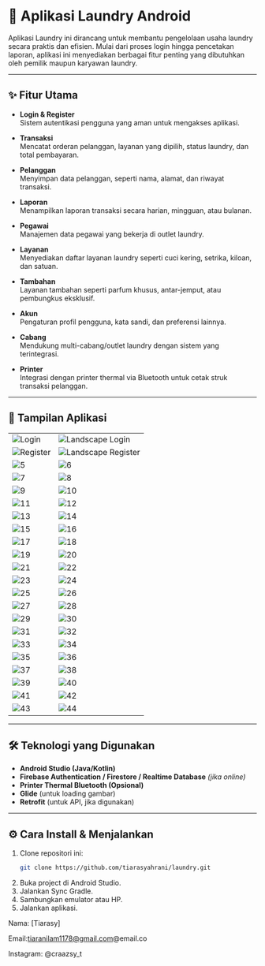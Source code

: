 # 🧺 Aplikasi Laundry Android

Aplikasi Laundry ini dirancang untuk membantu pengelolaan usaha laundry secara praktis dan efisien. Mulai dari proses login hingga pencetakan laporan, aplikasi ini menyediakan berbagai fitur penting yang dibutuhkan oleh pemilik maupun karyawan laundry.

---

## ✨ Fitur Utama

- **Login & Register**  
  Sistem autentikasi pengguna yang aman untuk mengakses aplikasi.

- **Transaksi**  
  Mencatat orderan pelanggan, layanan yang dipilih, status laundry, dan total pembayaran.

- **Pelanggan**  
  Menyimpan data pelanggan, seperti nama, alamat, dan riwayat transaksi.

- **Laporan**  
  Menampilkan laporan transaksi secara harian, mingguan, atau bulanan.

- **Pegawai**  
  Manajemen data pegawai yang bekerja di outlet laundry.

- **Layanan**  
  Menyediakan daftar layanan laundry seperti cuci kering, setrika, kiloan, dan satuan.

- **Tambahan**  
  Layanan tambahan seperti parfum khusus, antar-jemput, atau pembungkus eksklusif.

- **Akun**  
  Pengaturan profil pengguna, kata sandi, dan preferensi lainnya.

- **Cabang**  
  Mendukung multi-cabang/outlet laundry dengan sistem yang terintegrasi.

- **Printer**  
  Integrasi dengan printer thermal via Bluetooth untuk cetak struk transaksi pelanggan.

---

## 📸 Tampilan Aplikasi

| | |
|---|---|
| ![Login](app/src/main/res/drawable/Tampilan_App/file_2025-06-11_04.32.30.png) | ![Landscape Login](app/src/main/res/drawable/Tampilan_App/file_2025-06-11_04.33.22.png) |
| ![Register](app/src/main/res/drawable/Tampilan_App/file_2025-06-11_04.33.58.png) | ![Landscape Register](app/src/main/res/drawable/Tampilan_App/file_2025-06-11_04.34.39.png) |
| ![5](app/src/main/res/drawable/Tampilan_App/file_2025-06-11_04.36.42.png) | ![6](app/src/main/res/drawable/Tampilan_App/file_2025-06-11_04.37.22.png) |
| ![7](app/src/main/res/drawable/Tampilan_App/file_2025-06-11_04.37.49.png) | ![8](app/src/main/res/drawable/Tampilan_App/file_2025-06-11_04.38.33.png) |
| ![9](app/src/main/res/drawable/Tampilan_App/file_2025-06-11_04.39.26.png) | ![10](app/src/main/res/drawable/Tampilan_App/file_2025-06-11_04.40.16.png) |
| ![11](app/src/main/res/drawable/Tampilan_App/file_2025-06-11_04.40.40.png) | ![12](app/src/main/res/drawable/Tampilan_App/file_2025-06-11_04.41.04.png) |
| ![13](app/src/main/res/drawable/Tampilan_App/file_2025-06-11_04.42.20.png) | ![14](app/src/main/res/drawable/Tampilan_App/file_2025-06-11_05.27.08.png) |
| ![15](app/src/main/res/drawable/Tampilan_App/file_2025-06-11_05.27.29.png) | ![16](app/src/main/res/drawable/Tampilan_App/file_2025-06-11_05.35.46.png) |
| ![17](app/src/main/res/drawable/Tampilan_App/file_2025-06-11_05.37.26.png) | ![18](app/src/main/res/drawable/Tampilan_App/file_2025-06-11_05.38.00.png) |
| ![19](app/src/main/res/drawable/Tampilan_App/file_2025-06-11_05.38.25.png) | ![20](app/src/main/res/drawable/Tampilan_App/file_2025-06-11_05.38.52.png) |
| ![21](app/src/main/res/drawable/Tampilan_App/file_2025-06-11_05.39.35.png) | ![22](app/src/main/res/drawable/Tampilan_App/file_2025-06-11_05.40.01.png) |
| ![23](app/src/main/res/drawable/Tampilan_App/file_2025-06-11_05.40.34.png) | ![24](app/src/main/res/drawable/Tampilan_App/file_2025-06-11_05.40.49.png) |
| ![25](app/src/main/res/drawable/Tampilan_App/file_2025-06-11_05.41.23.png) | ![26](app/src/main/res/drawable/Tampilan_App/file_2025-06-11_05.41.46.png) |
| ![27](app/src/main/res/drawable/Tampilan_App/file_2025-06-11_05.42.07.png) | ![28](app/src/main/res/drawable/Tampilan_App/file_2025-06-11_05.42.26.png) |
| ![29](app/src/main/res/drawable/Tampilan_App/file_2025-06-11_05.42.47.png) | ![30](app/src/main/res/drawable/Tampilan_App/file_2025-06-11_05.43.09.png) |
| ![31](app/src/main/res/drawable/Tampilan_App/file_2025-06-11_05.43.29.png) | ![32](app/src/main/res/drawable/Tampilan_App/file_2025-06-11_05.44.02.png) |
| ![33](app/src/main/res/drawable/Tampilan_App/file_2025-06-11_05.44.22.png) | ![34](app/src/main/res/drawable/Tampilan_App/file_2025-06-11_05.44.51.png) |
| ![35](app/src/main/res/drawable/Tampilan_App/file_2025-06-11_05.45.29.png) | ![36](app/src/main/res/drawable/Tampilan_App/file_2025-06-11_05.45.46.png) |
| ![37](app/src/main/res/drawable/Tampilan_App/file_2025-06-11_05.46.04.png) | ![38](app/src/main/res/drawable/Tampilan_App/file_2025-06-11_05.46.23.png) |
| ![39](app/src/main/res/drawable/Tampilan_App/file_2025-06-11_05.46.40.png) | ![40](app/src/main/res/drawable/Tampilan_App/file_2025-06-11_05.47.01.png) |
| ![41](app/src/main/res/drawable/Tampilan_App/file_2025-06-11_05.47.20.png) | ![42](app/src/main/res/drawable/Tampilan_App/file_2025-06-11_05.47.47.png) |
| ![43](app/src/main/res/drawable/Tampilan_App/file_2025-06-11_05.48.03.png) | ![44](app/src/main/res/drawable/Tampilan_App/file_2025-06-11_05.48.22.png) |

---

## 🛠️ Teknologi yang Digunakan

- **Android Studio (Java/Kotlin)**
- **Firebase Authentication / Firestore / Realtime Database** *(jika online)*
- **Printer Thermal Bluetooth (Opsional)**
- **Glide** (untuk loading gambar)
- **Retrofit** (untuk API, jika digunakan)

---

## ⚙️ Cara Install & Menjalankan

1. Clone repositori ini:
   ```bash
   git clone https://github.com/tiarasyahrani/laundry.git
2. Buka project di Android Studio.
3. Jalankan Sync Gradle.
4. Sambungkan emulator atau HP.
5. Jalankan aplikasi.

Nama: [Tiarasy]

Email:tiaranilam1178@gmail.com@email.co

Instagram: @craazsy_t
